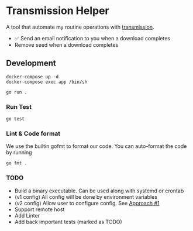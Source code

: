 # Transmission Helper
A tool that automate my routine operations with [transmission](https://github.com/transmission/transmission).
* ✅ Send an email notification to you when a download completes
* Remove seed when a download completes

## Development
```
docker-compose up -d
docker-compose exec app /bin/sh

go run .
```

### Run Test
```
go test
```

### Lint & Code format
We use the builtin gofmt to format our code.
You can auto-format the code by running
```
go fmt .
```

### TODO
* Build a binary executable. Can be used along with systemd or crontab
* (v1 config) All config will be done by environment variables
* (v2 config) Allow user to configure config. See [Approach #1](https://stackoverflow.com/a/35419545)
* Support remote host
* Add Linter
* Add back important tests (marked as TODO)
